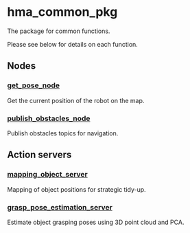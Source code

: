 # hma_common_pkg

The package for common functions.

Please see below for details on each function.

## Nodes
### [get_pose_node](https://github.com/Hibikino-Musashi-Home/hma_wrs_sim_ws/blob/review/src/01_common/hma_common/hma_common_pkg/docs/get_pose_node.md)
Get the current position of the robot on the map.

### [publish_obstacles_node](https://github.com/Hibikino-Musashi-Home/hma_wrs_sim_ws/blob/review/src/01_common/hma_common/hma_common_pkg/docs/publish_obstacles_node.md)
Publish obstacles topics for navigation.

## Action servers
### [mapping_object_server](https://github.com/Hibikino-Musashi-Home/hma_wrs_sim_ws/blob/review/src/01_common/hma_common/hma_common_pkg/docs/mapping_object_server.md)
Mapping of object positions for strategic tidy-up.

### [grasp_pose_estimation_server](https://github.com/Hibikino-Musashi-Home/hma_wrs_sim_ws/blob/review/src/01_common/hma_common/hma_common_pkg/docs/grasp_pose_estimation_server.md)
Estimate object grasping poses using 3D point cloud and PCA.